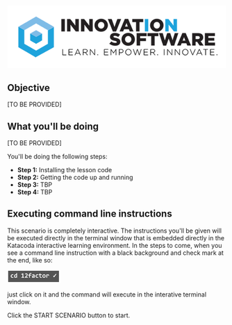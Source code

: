 ![logo](12factor-001/assets/logo-sm.png)

## Objective

[TO BE PROVIDED]

## What you'll be doing 

[TO BE PROVIDED]

You'll be doing the following steps:

* **Step 1:** Installing the lesson code
* **Step 2:** Getting the code up and running
* **Step 3:** TBP
* **Step 4:** TBP

## Executing command line instructions 

This scenario is completely interactive. The instructions you'll be given will be executed directly in the terminal window that is embedded directly in the Katacoda interactive learning environment. In the steps to come, when you see a command line instruction with a black background and check mark at the end, like so:

![Katacoda command line](12factor-010/assets/command-01.png)

just click on it and the command will execute in the interative terminal window.

Click the START SCENARIO button to start.
